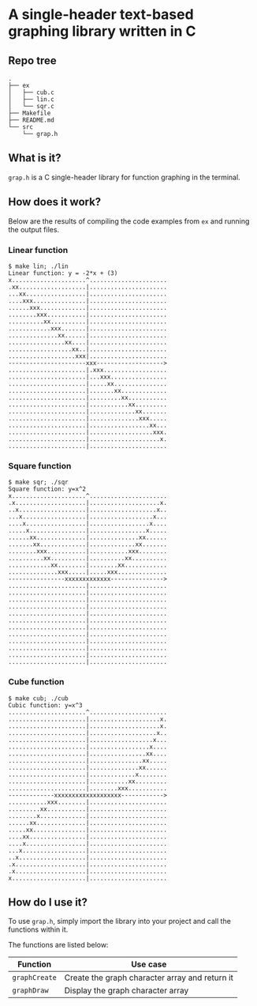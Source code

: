 # A single-header text-based graphing library written in C

## Repo tree

```
.
├── ex
│   ├── cub.c
│   ├── lin.c
│   └── sqr.c
├── Makefile
├── README.md
└── src
    └── grap.h
```

## What is it?

`grap.h` is a C single-header library for function graphing in the terminal.

## How does it work?

Below are the results of compiling the code examples from `ex` and running the output files.

### Linear function

```
$ make lin; ./lin
Linear function: y = -2*x + (3)
x.....................^......................
.xx...................|......................
...xx.................|......................
....xxx...............|......................
......xxx.............|......................
........xxx...........|......................
..........xx..........|......................
............xxx.......|......................
..............xx......|......................
................xx....|......................
..................xx..|......................
...................xxx|......................
----------------------xxx------------------->
......................|.xxx..................
......................|...xxx................
......................|.....xx...............
......................|.......xx.............
......................|.........xx...........
......................|...........xx.........
......................|.............xx.......
......................|..............xxx.....
......................|.................xx...
......................|..................xxx.
......................|....................x.
......................|......................
```

### Square function

```
$ make sqr; ./sqr
Square function: y=x^2
x.....................^......................
.x....................|....................x.
..x...................|...................x..
...x..................|..................x...
....x.................|.................x....
.....x................|................x.....
......xx..............|..............xx......
.......xx.............|.............xx.......
........xxx...........|...........xxx........
..........xx..........|..........xx..........
............xx........|........xx............
..............xxx.....|.....xxx..............
----------------xxxxxxxxxxxxx--------------->
......................|......................
......................|......................
......................|......................
......................|......................
......................|......................
......................|......................
......................|......................
......................|......................
......................|......................
......................|......................
......................|......................
......................|......................
```

### Cube function

```
$ make cub; ./cub
Cubic function: y=x^3
......................^......................
......................|....................x.
......................|....................x.
......................|...................x..
......................|..................x...
......................|.................x....
......................|................xx....
......................|...............xx.....
......................|..............xx......
......................|.............x........
......................|...........xx.........
......................|........xxx...........
-------------xxxxxxxxxxxxxxxxxxx------------>
...........xxx........|......................
.........xx...........|......................
........x.............|......................
......xx..............|......................
.....xx...............|......................
....xx................|......................
....x.................|......................
...x..................|......................
..x...................|......................
.x....................|......................
.x....................|......................
x.....................|......................
```

## How do I use it?

To use `grap.h`, simply import the library into your project and call the functions within it.

The functions are listed below:

| Function      | Use case                                       |
| ------------- | ---------------------------------------------- |
| `graphCreate` | Create the graph character array and return it |
| `graphDraw`   | Display the graph character array              |
